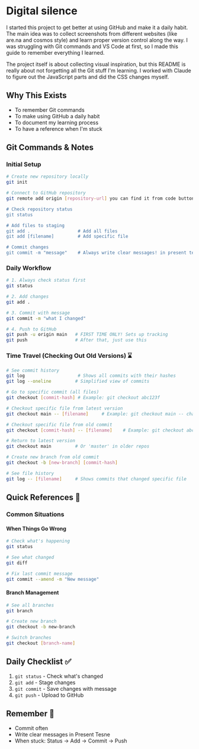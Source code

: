 # Digital silence

I started this project to get better at using GitHub and make it a daily habit. The main idea was to collect screenshots from different websites (like are.na and cosmos style) and learn proper version control along the way. I was struggling with Git commands and VS Code at first, so I made this guide to remember everything I learned.

The project itself is about collecting visual inspiration, but this README is really about not forgetting all the Git stuff I'm learning. I worked with Claude to figure out the JavaScript parts and did the CSS changes myself.

## Why This Exists
- To remember Git commands
- To make using GitHub a daily habit
- To document my learning process
- To have a reference when I'm stuck

## Git Commands & Notes

### Initial Setup
```bash
# Create new repository locally
git init

# Connect to GitHub repository
git remote add origin [repository-url] you can find it from code button if you already created a  readme.md for the project, if not it's already being shown.

# Check repository status
git status

# Add files to staging
git add .                  # Add all files
git add [filename]         # Add specific file

# Commit changes
git commit -m "message"    # Always write clear messages! in present tense
```

### Daily Workflow
```bash
# 1. Always check status first
git status

# 2. Add changes
git add .

# 3. Commit with message
git commit -m "what I changed"

# 4. Push to GitHub
git push -u origin main   # FIRST TIME ONLY! Sets up tracking
git push                  # After that, just use this
```

### Time Travel (Checking Out Old Versions) ⌛
```bash
# See commit history
git log                    # Shows all commits with their hashes
git log --oneline         # Simplified view of commits

# Go to specific commit (all files)
git checkout [commit-hash] # Example: git checkout abc123f

# Checkout specific file from latest version
git checkout main -- [filename]     # Example: git checkout main -- chapter.txt

# Checkout specific file from old commit
git checkout [commit-hash] -- [filename]    # Example: git checkout abc123f -- chapter.txt

# Return to latest version
git checkout main         # Or 'master' in older repos

# Create new branch from old commit
git checkout -b [new-branch] [commit-hash]

# See file history
git log -- [filename]     # Shows commits that changed specific file
```

## Quick References 📝

### Common Situations

#### When Things Go Wrong
```bash
# Check what's happening
git status

# See what changed
git diff

# Fix last commit message
git commit --amend -m "New message"
```

#### Branch Management
```bash
# See all branches
git branch

# Create new branch
git checkout -b new-branch

# Switch branches
git checkout [branch-name]
```

## Daily Checklist ✅

1. `git status` - Check what's changed
2. `git add` - Stage changes
3. `git commit` - Save changes with message
4. `git push` - Upload to GitHub

## Remember 🧠

- Commit often
- Write clear messages in Present Tesne
- When stuck: Status → Add → Commit → Push


